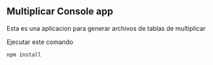 ## Multiplicar Console app

Esta es una aplicacion para generar archivos de tablas de multiplicar

Ejecutar este comando

```
npm install

```


